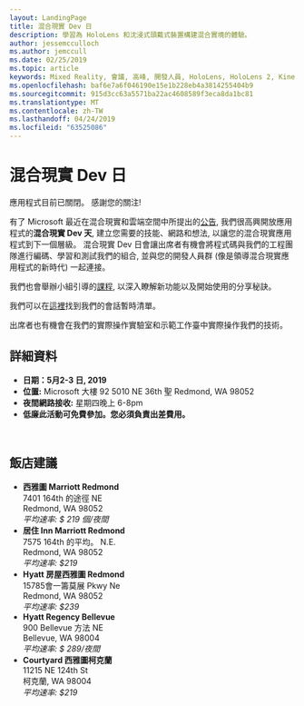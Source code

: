```yaml
---
layout: LandingPage
title: 混合現實 Dev 日
description: 學習為 HoloLens 和沈浸式頭戴式裝置構建混合實境的體驗。
author: jessemcculloch
ms.author: jemccull
ms.date: 02/25/2019
ms.topic: article
keywords: Mixed Reality, 會議, 高峰, 開發人員, HoloLens, HoloLens 2, Kinect
ms.openlocfilehash: baf6e7a6f046190e15e1b228eb4a3814255404b9
ms.sourcegitcommit: 915d3cc63a5571ba22ac4608589f3eca8da1bc81
ms.translationtype: MT
ms.contentlocale: zh-TW
ms.lasthandoff: 04/24/2019
ms.locfileid: "63525086"
---
```

# <a name="mixed-reality-dev-days"></a>混合現實 Dev 日

應用程式目前已關閉。 感謝您的關注!

有了 Microsoft 最近在混合現實和雲端空間中所提出的[公告](https://blogs.microsoft.com/blog/2019/02/24/microsoft-at-mwc-barcelona-introducing-microsoft-hololens-2/), 我們很高興開放應用程式的**混合現實 Dev 天**, 建立您需要的技能、網路和想法, 以讓您的混合現實應用程式到下一個層級。 混合現實 Dev 日會讓出席者有機會將程式碼與我們的工程團隊進行編碼、學習和測試我們的組合, 並與您的開發人員群 (像是領導混合現實應用程式的新時代) 一起連接。  </br>

我們也會舉辦小組引導的[課程](mr-dev-days-sessions.md), 以深入瞭解新功能以及開始使用的分享秘訣。 </br>

我們可以在[這裡](mr-dev-days-sessions.md)找到我們的會話暫時清單。

出席者也有機會在我們的實際操作實驗室和示範工作臺中實際操作我們的技術。
</br>

## <a name="details"></a>詳細資料

*   **日期：5月2-3 日, 2019**
* **位置:** Microsoft 大樓 92 5010 NE 36th 聖 Redmond, WA 98052
* **夜間網路接收:** 星期四晚上 6-8pm
* **低廉此活動可免費參加。您必須負責出差費用。**


</br>

## <a name="hotel-suggestions"></a>飯店建議

* **西雅圖 Marriott Redmond**</br>
  7401 164th 的途徑 NE</br>
  Redmond, WA 98052</br>
  _平均速率: $ 219 個/夜間_
* **居住 Inn Marriott Redmond**</br>
  7575 164th 的平均。 N.E.</br>
  Redmond, WA 98052</br>
  _平均速率: $219_
* **Hyatt 房屋西雅圖 Redmond**</br>
  15785會一籌莫展 Pkwy Ne</br>
  Redmond, WA 98052</br>
  _平均速率: $239_
* **Hyatt Regency Bellevue**</br>
  900 Bellevue 方法 NE</br>
  Bellevue, WA 98004</br>
  _平均速率: $ 289/夜間_
* **Courtyard 西雅圖柯克蘭**</br>
  11215 NE 124th St</br>
  柯克蘭, WA 98004</br>
  _平均速率: $219_
